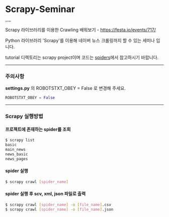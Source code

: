 # Scrapy-Seminar
<img src="/Users/woongbishin/Woongbi_File/Scrapy-Seminar/scrapy_image.png" alt="scrapy" style="zoom:30%;" />

Scrapy 라이브러리를 이용한 Crawling 배워보기 - https://festa.io/events/717/

Python 라이브러리 'Scrapy'를 이용해 네이버 뉴스 크롤링까지 할 수 있는 세미나 입니다.

tutorial 디렉토리는 scrapy project이며 코드는 [spiders](https://github.com/ShinWoongBi/Scrapy-Seminar/tree/master/tutorial/tutorial/spiders)에서 참고하시기 바랍니다.

***

### 주의사항

**settings.py** 의 ROBOTSTXT_OBEY = False 로 변경해 주세요.

```python
ROBOTSTXT_OBEY = False
```

***

### Scrapy 실행방법

#### 프로젝트에 존재하는 spider를 조회

```bash
$ scrapy list
basic
main_news
news_basic
news_pages
```

#### spider 실행

~~~bash
$ scrapy crawl [spider_name]
~~~

#### spider 실행 후 scv, xml, json 파일로 출력

~~~bash
$ scrapy crawl [spider_name] -o [file_name].csv
$ scrapy crawl [spider_name] -o [file_name].json
~~~